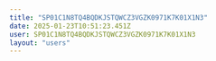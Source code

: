 ```yaml
---
title: "SP01C1N8TQ4BQDKJSTQWCZ3VGZK0971K7K01X1N3"
date: 2025-01-23T10:51:23.451Z
user: SP01C1N8TQ4BQDKJSTQWCZ3VGZK0971K7K01X1N3
layout: "users"
---
```

    